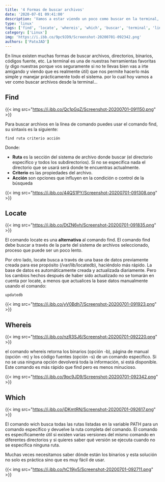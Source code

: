 ```yaml
---
title: '4 Formas de buscar archivos'
date: '2020-07-01 09:41:00'
description: 'Vamos a estar viendo un poco como buscar en la terminal, algo muy útil y realmente rápido que recorrer directorios'
type: 'linux'
tags: ['find', 'locate', 'whereis', 'which', 'buscar', 'terminal', 'linux']
category: ['Linux']
img: 'https://i.ibb.co/9pc9JD9/Screenshot-20200701-092342.png'
authors: ['PatoJAD']
---
```


En linux existen muchas formas de buscar archivos, directorios, binarios, códigos fuente, etc. La terminal es una de nuestras herramientas favoritas (y digo nuestras porque vos seguramente si no te llevas bien vas a irte amigando y viendo que es realmente útil) que nos permite hacerlo más simple y manejar prácticamente todo el sistema. por lo cual hoy vamos a ver como buscar archivos desde la terminal…

## Find

{{< img src="https://i.ibb.co/Qc1pGqZ/Screenshot-20200701-091150.png" >}}

Para buscar archivos en la línea de comando puedes usar el comando find, su sintaxis es la siguiente:

    find ruta criterio acción

Donde:

-   **Ruta** es la sección del sistema de archivo donde buscar (el directorio especifico y todos los subdirectorios). Si no se especifica nada el directorio que se usará será donde te encuentras actualmente.
-   **Criterio** es las propiedades del archivo.
-   **Acción** son opciones que influyen en la condición o control de la búsqueda

{{< img src="https://i.ibb.co/44QS1PY/Screenshot-20200701-091308.png" >}}

## Locate

{{< img src="https://i.ibb.co/DtZN6vh/Screenshot-20200701-091835.png" >}}

El comando locate es una **alternativa** al comando find. El comando find debe buscar a través de la parte del sistema de archivos seleccionado, proceso que puede ser un poco lento.

Por otro lado, locate busca a través de una base de datos previamente creada para ese propósito (/var/lib/locatedb), haciéndolo más rápido. La base de datos es automáticamente creada y actualizada diariamente. Pero los cambios hechos después de haber sido actualizado no se tomarán en cuenta por locate, a menos que actualices la base datos manualmente usando el comando:

    updatedb

{{< img src="https://i.ibb.co/yV0Bdh7/Screenshot-20200701-091923.png" >}}

## Whereis

{{< img src="https://i.ibb.co/nzR3SJ6/Screenshot-20200701-092220.png" >}}

el comando whereis retorna los binarios (opción -b), página de manual (opción -m) y los código fuentes (opción -s) de un comando específico. Si no se usa ninguna opción devolverá toda la información, si está disponible. Este comando es más rápido que find pero es menos minucioso.

{{< img src="https://i.ibb.co/9pc9JD9/Screenshot-20200701-092342.png" >}}

## Which

{{< img src="https://i.ibb.co/jDKmtRN/Screenshot-20200701-092617.png" >}}

El comando wich busca todas las rutas listadas en la variable PATH para un comando específico y devuelve la ruta completa del comando. El comando es específicamente útil si existen varias versiones del mismo comando en diferentes directorios y si quieres saber qué versión se ejecuta cuando no se especifica ninguna ruta.

Muchas veces necesitamos saber dónde están los binarios y esta solución no solo es práctica sino que es muy fácil de usar.

{{< img src="https://i.ibb.co/hC19jv5/Screenshot-20200701-092711.png" >}}
